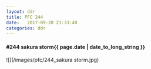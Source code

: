 ```yaml
---
layout: ddr
title: PFC 244
date:   2017-09-28 21:33:40
categories: ddr
---
```


#### **#244** sakura storm<span class="pull-right">{{ page.date | date_to_long_string }}</span>
![](/images/pfc/244_sakura storm.jpg)
